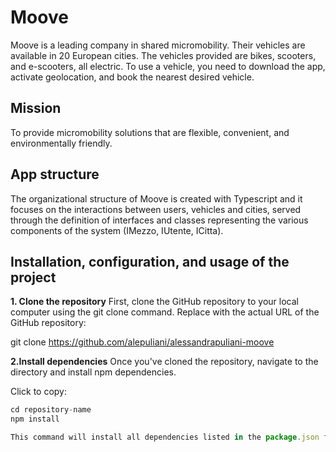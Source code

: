 # Moove

Moove is a leading company in shared micromobility. Their vehicles are available in 20 European cities. The vehicles provided are bikes, scooters, and e-scooters, all electric.
To use a vehicle, you need to download the app, activate geolocation, and book the nearest desired vehicle.

## Mission

To provide micromobility solutions that are flexible, convenient, and environmentally friendly.

## App structure

The organizational structure of Moove is created with Typescript and it focuses on the interactions between users, vehicles and cities, served through the definition of interfaces and classes representing the various components of the system (IMezzo, IUtente, ICitta).

## Installation, configuration, and usage of the project

**1. Clone the repository**
First, clone the GitHub repository to your local computer using the git clone command. Replace <url-of-your-repository> with the actual URL of the GitHub repository:

git clone https://github.com/alepuliani/alessandrapuliani-moove

**2.Install dependencies**
Once you've cloned the repository, navigate to the directory and install npm dependencies. 

Click to copy:
```javascript
cd repository-name
npm install

This command will install all dependencies listed in the package.json file necessary for the project.
